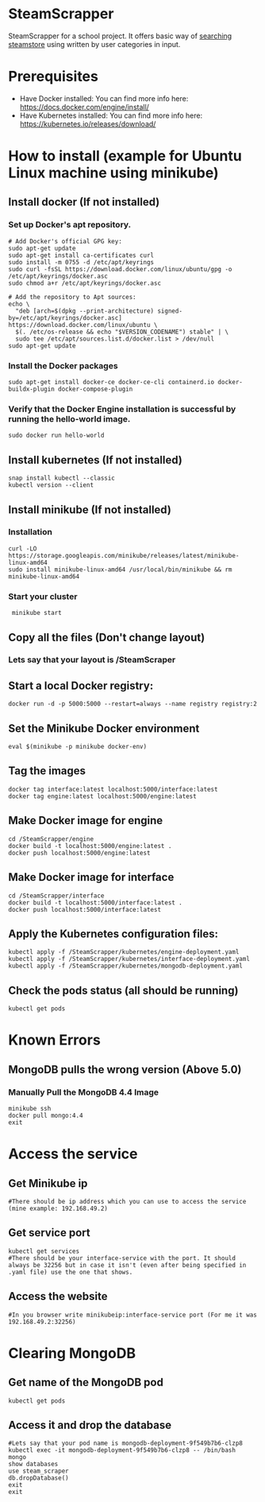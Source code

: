 # SteamScrapper
SteamScrapper for a school project. It offers basic way of <a href="https://store.steampowered.com/">searching steamstore</a> using written by user categories in input.
# Prerequisites
* Have Docker installed: You can find more info here: https://docs.docker.com/engine/install/
* Have Kubernetes installed: You can find more info here: https://kubernetes.io/releases/download/
# How to install (example for Ubuntu Linux machine using minikube)
##  Install docker (If not installed)
### Set up Docker's apt repository.
    # Add Docker's official GPG key:
    sudo apt-get update
    sudo apt-get install ca-certificates curl
    sudo install -m 0755 -d /etc/apt/keyrings
    sudo curl -fsSL https://download.docker.com/linux/ubuntu/gpg -o /etc/apt/keyrings/docker.asc
    sudo chmod a+r /etc/apt/keyrings/docker.asc
    
    # Add the repository to Apt sources:
    echo \
      "deb [arch=$(dpkg --print-architecture) signed-by=/etc/apt/keyrings/docker.asc] https://download.docker.com/linux/ubuntu \
      $(. /etc/os-release && echo "$VERSION_CODENAME") stable" | \
      sudo tee /etc/apt/sources.list.d/docker.list > /dev/null
    sudo apt-get update  
 ### Install the Docker packages
    sudo apt-get install docker-ce docker-ce-cli containerd.io docker-buildx-plugin docker-compose-plugin
 ### Verify that the Docker Engine installation is successful by running the hello-world image.
    sudo docker run hello-world
## Install kubernetes (If not installed)
    snap install kubectl --classic
    kubectl version --client
## Install minikube (If not installed)
### Installation
    curl -LO https://storage.googleapis.com/minikube/releases/latest/minikube-linux-amd64
    sudo install minikube-linux-amd64 /usr/local/bin/minikube && rm minikube-linux-amd64
### Start your cluster
     minikube start
## Copy all the files (Don't change layout)
### Lets say that your layout is /SteamScraper

## Start a local Docker registry:
    docker run -d -p 5000:5000 --restart=always --name registry registry:2
    
## Set the Minikube Docker environment
    eval $(minikube -p minikube docker-env)
    
## Tag the images
    docker tag interface:latest localhost:5000/interface:latest
    docker tag engine:latest localhost:5000/engine:latest
    
## Make Docker image for engine
    cd /SteamScrapper/engine
    docker build -t localhost:5000/engine:latest .
    docker push localhost:5000/engine:latest

## Make Docker image for interface
    cd /SteamScrapper/interface
    docker build -t localhost:5000/interface:latest .
    docker push localhost:5000/interface:latest

## Apply the Kubernetes configuration files:
    kubectl apply -f /SteamScrapper/kubernetes/engine-deployment.yaml
    kubectl apply -f /SteamScrapper/kubernetes/interface-deployment.yaml
    kubectl apply -f /SteamScrapper/kubernetes/mongodb-deployment.yaml

## Check the pods status (all should be running)
    kubectl get pods

# Known Errors
## MongoDB pulls the wrong version (Above 5.0)
### Manually Pull the MongoDB 4.4 Image
    minikube ssh
    docker pull mongo:4.4
    exit

# Access the service
## Get Minikube ip
    #There should be ip address which you can use to access the service (mine example: 192.168.49.2)
## Get service port
    kubectl get services
    #There should be your interface-service with the port. It should always be 32256 but in case it isn't (even after being specified in .yaml file) use the one that shows.
## Access the website
    #In you browser write minikubeip:interface-service port (For me it was 192.168.49.2:32256)

# Clearing MongoDB
## Get name of the MongoDB pod
    kubectl get pods
## Access it and drop the database
    #Lets say that your pod name is mongodb-deployment-9f549b7b6-clzp8
    kubectl exec -it mongodb-deployment-9f549b7b6-clzp8 -- /bin/bash
    mongo
    show databases
    use steam_scraper
    db.dropDatabase()
    exit
    exit

